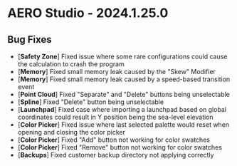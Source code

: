 # AERO Studio - 2024.1.25.0

## Bug Fixes

- [**Safety Zone**] Fixed issue where some rare configurations could cause the calculation to crash the program
- [**Memory**] Fixed small memory leak caused by the "Skew" Modifier
- [**Memory**] Fixed small memory leak caused by a speed-based transition event
- [**Point Cloud**] Fixed "Separate" and "Delete" buttons being unselectable
- [**Spline**] Fixed "Delete" button being unselectable
- [**Launchpad**] Fixed case where importing a launchpad based on global coordinates could result in Y position being the sea-level elevation
- [**Color Picker**] Fixed issue where last selected palette would reset when opening and closing the color picker
- [**Color Picker**] Fixed "Add" button not working for color swatches
- [**Color Picker**] Fixed "Remove" button not working for color swatches
- [**Backups**] Fixed customer backup directory not applying correctly